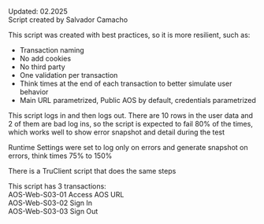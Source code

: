 Updated: 02.2025  
Script created by Salvador Camacho

This script was created with best practices, so it is more resilient, such as:
* Transaction naming
* No add cookies
* No third party
* One validation per transaction
* Think times at the end of each transaction to better simulate user behavior
* Main URL parametrized, Public AOS by default, credentials parametrized

This script logs in and then logs out. There are 10 rows in the user data and 2 of them are bad log ins,
so the script is expected to fail 80% of the times, which works well to show error snapshot and detail during the test
	
Runtime Settings were set to log only on errors and generate snapshot on errors, think times 75% to 150%

There is a TruClient script that does the same steps

This script has 3 transactions:  
AOS-Web-S03-01 Access AOS URL  
AOS-Web-S03-02 Sign In  
AOS-Web-S03-03 Sign Out